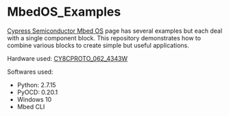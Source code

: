 # MbedOS_Examples
[Cypress Semiconductor Mbed OS](https://os.mbed.com/teams/Cypress/) page has several examples but each deal with a single component block. This repository demonstrates how to combine various blocks to create simple but useful applications. 

Hardware used: [CY8CPROTO_062_4343W](https://www.cypress.com/documentation/development-kitsboards/psoc-6-wi-fi-bt-prototyping-kit-cy8cproto-062-4343w)

Softwares used:
- Python: 2.7.15
- PyOCD: 0.20.1
- Windows 10
- Mbed CLI
